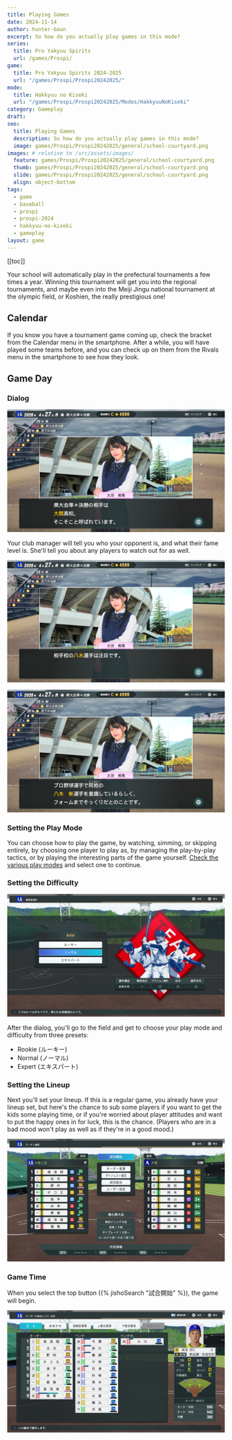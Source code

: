 ```yaml
---
title: Playing Games
date: 2024-11-14
author: hunter-baun
excerpt: So how do you actually play games in this mode?
series:
  title: Pro Yakyuu Spirits
  url: /games/Prospi/
game: 
  title: Pro Yakyuu Spirits 2024-2025
  url: "/games/Prospi/Prospi20242025/"
mode: 
  title: Hakkyuu no Kiseki
  url: "/games/Prospi/Prospi20242025/Modes/HakkyuuNoKiseki"
category: Gameplay
draft: 
seo:
  title: Playing Games
  description: So how do you actually play games in this mode?
  image: games/Prospi/Prospi20242025/general/school-courtyard.png
images: # relative to /src/assets/images/
  feature: games/Prospi/Prospi20242025/general/school-courtyard.png
  thumb: games/Prospi/Prospi20242025/general/school-courtyard.png
  slide: games/Prospi/Prospi20242025/general/school-courtyard.png
  align: object-bottom
tags:
  - game
  - baseball
  - prospi
  - prospi-2024
  - hakkyuu-no-kiseki
  - gameplay
layout: game
---
```

[[toc]]
<article class="prose max-w-xl lg:max-w-4xl lg:prose-lg">

Your school will automatically play in the prefectural tournaments a few times a year. Winning this tournament will get you into the regional tournaments, and maybe even into the Meiji Jingu national tournament at the olympic field, or Koshien, the really prestigious one!

## Calendar

If you know you have a tournament game coming up, check the bracket from the Calendar menu in the smartphone. After a while, you will have played some teams before, and you can check up on them from the Rivals menu in the smartphone to see how they look.

## Game Day

### Dialog
![manager conversation](/assets/images/games/Prospi/Prospi20242025/HakkyuNoKiseki/Gameplay/Playing-Games/Pregame-Sequence/1-manager-conversation-1.png)

Your club manager will tell you who your opponent is, and what their fame level is. She'll tell you about any players to watch out for as well.

![manager conversation](/assets/images/games/Prospi/Prospi20242025/HakkyuNoKiseki/Gameplay/Playing-Games/Pregame-Sequence/2-manager-conversation-2.png)


![notice about a player](/assets/images/games/Prospi/Prospi20242025/HakkyuNoKiseki/Gameplay/Playing-Games/Pregame-Sequence/3-manager-conversation-pro-player.png)

### Setting the Play Mode
You can choose how to play the game, by watching, simming, or skipping entirely, by choosing one player to play as, by managing the play-by-play tactics, or by playing the interesting parts of the game yourself. [Check the various play modes](../Sim-Rules) and select one to continue.

### Setting the Difficulty
![difficulty selection](/assets/images/games/Prospi/Prospi20242025/HakkyuNoKiseki/Gameplay/Playing-Games/Pregame-Sequence/4-player-difficulty-selection.png)

After the dialog, you'll go to the field and get to choose your play mode and difficulty from three presets:
* Rookie (ルーキー)
* Normal (ノーマル)
* Expert (エキスパート)

### Setting the Lineup
Next you'll set your lineup. If this is a regular game, you already have your lineup set, but here's the chance to sub some players if you want to get the kids some playing time, or if you're worried about player attitudes and want to put the happy ones in for luck, this is the chance. (Players who are in a bad mood won't play as well as if they're in a good mood.)

![lineup confirmation](/assets/images/games/Prospi/Prospi20242025/HakkyuNoKiseki/Gameplay/Playing-Games/Pregame-Sequence/5-lineup.png)

### Game Time
When you select the top button ({% jishoSearch "試合開始" %}), the game will begin.

![lineup changes](/assets/images/games/Prospi/Prospi20242025/HakkyuNoKiseki/Gameplay/Playing-Games/Pregame-Sequence/6-lineup-changes.png)

</article>
